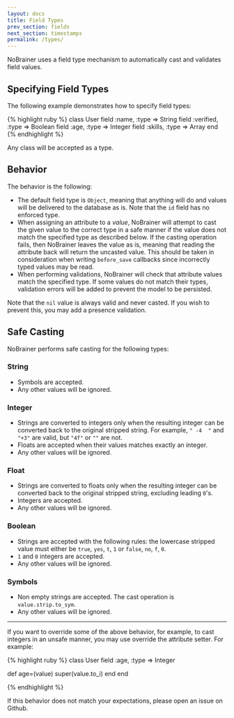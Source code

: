 ```yaml
---
layout: docs
title: Field Types
prev_section: fields
next_section: timestamps
permalink: /types/
---
```


NoBrainer uses a field type mechanism to automatically cast and validates field
values.

## Specifying Field Types

The following example demonstrates how to specify field types:

{% highlight ruby %}
class User
  field :name,     :type => String
  field :verified, :type => Boolean
  field :age,      :type => Integer
  field :skills,   :type => Array
end
{% endhighlight %}

Any class will be accepted as a type.

## Behavior

The behavior is the following:

* The default field type is `Object`, meaning that anything will do and values
  will be delivered to the database as is. Note that the `id` field has no enforced type.
* When assigning an attribute to a _value_, NoBrainer will attempt to cast the given value
  to the correct type in a safe manner if the value does not match the specified type
  as described below. If the casting operation fails, then NoBrainer leaves the
  value as is, meaning that reading the attribute back will return the uncasted
  value. This should be taken in consideration when writing `before_save`
  callbacks since incorrectly typed values may be read.
* When performing validations, NoBrainer will check that attribute values match
  the specified type. If some values do not match their types, validation errors
  will be added to prevent the model to be persisted.

Note that the `nil` value is always valid and never casted. If you wish to
prevent this, you may add a presence validation.

## Safe Casting

NoBrainer performs safe casting for the following types:

### String

* Symbols are accepted.
* Any other values will be ignored.

### Integer

* Strings are converted to integers only when the resulting integer can be
  converted back to the original stripped string. For example, `" -4  "`
  and `"+3"` are valid, but `"4f"` or `""` are not.
* Floats are accepted when their values matches exactly an integer.
* Any other values will be ignored.

### Float

* Strings are converted to floats only when the resulting integer can be
  converted back to the original stripped string, excluding leading `0`'s.
* Integers are accepted.
* Any other values will be ignored.

### Boolean

* Strings are accepted with the following rules: the lowercase stripped value
  must either be `true`, `yes`, `t`, `1` or `false`, `no`, `f`, `0`.
* `1` and `0` integers are accepted.
* Any other values will be ignored.

### Symbols

* Non empty strings are accepted. The cast operation is `value.strip.to_sym`.
* Any other values will be ignored.

---

If you want to override some of the above behavior, for example, to cast
integers in an unsafe manner, you may use override the attribute setter. For
example:

{% highlight ruby %}
class User
  field :age, :type => Integer

  def age=(value)
    super(value.to_i)
  end
end

{% endhighlight %}

If this behavior does not match your expectations, please open an issue on
Github.
